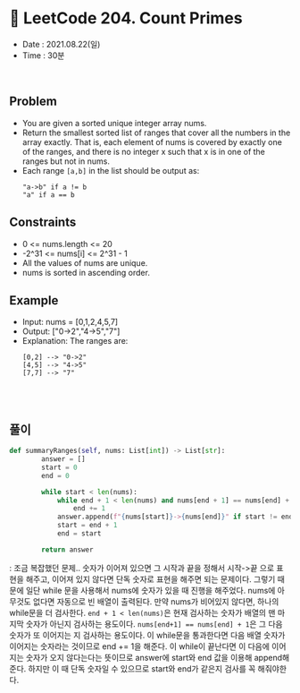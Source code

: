 # 🍕 LeetCode 204. Count Primes
- Date : 2021.08.22(일)
- Time : 30분
<br>

## Problem

- You are given a sorted unique integer array nums.
- Return the smallest sorted list of ranges that cover all the numbers in the array exactly. That is, each element of nums is covered by exactly one of the ranges, and there is no integer x such that x is in one of the ranges but not in nums.
- Each range ```[a,b]``` in the list should be output as:
    ```
    "a->b" if a != b
    "a" if a == b
    ```
 


 
## Constraints
- 0 <= nums.length <= 20
- -2^31 <= nums[i] <= 2^31 - 1
- All the values of nums are unique.
- nums is sorted in ascending order.


## Example

- Input: nums = [0,1,2,4,5,7]
- Output: ["0->2","4->5","7"]
- Explanation: The ranges are:
    ```
    [0,2] --> "0->2"
    [4,5] --> "4->5"
    [7,7] --> "7"
    ```

<br><br>

## 풀이
```python
def summaryRanges(self, nums: List[int]) -> List[str]:
        answer = []
        start = 0
        end = 0

        while start < len(nums):
            while end + 1 < len(nums) and nums[end + 1] == nums[end] + 1:
                end += 1
            answer.append(f"{nums[start]}->{nums[end]}" if start != end else f"{nums[start]}")
            start = end + 1
            end = start

        return answer
```
: 조금 복잡했던 문제.. 숫자가 이어져 있으면 그 시작과 끝을 정해서 시작->끝 으로 표현을 해주고, 이어져 있지 않다면 단독 숫자로 표현을 해주면 되는 문제이다. 그렇기 때문에 일단 while 문을 사용해서 nums에 숫자가 있을 때 진행을 해주었다. nums에 아무것도 없다면 자동으로 빈 배열이 출력된다. 만약 nums가 비어있지 않다면, 하나의 while문을 더 검사한다. ```end + 1 < len(nums)```은 현재 검사하는 숫자가 배열의 맨 마지막 숫자가 아닌지 검사하는 용도이다. ```nums[end+1] == nums[end] + 1```은 그 다음 숫자가 또 이어지는 지 검사하는 용도이다. 이 while문을 통과한다면 다음 배열 숫자가 이어지는 숫자라는 것이므로 end += 1을 해준다. 이 while이 끝난다면 이 다음에 이어지는 숫자가 오지 않다는다는 뜻이므로 answer에 start와 end 값을 이용해 append해준다. 하지만 이 때 단독 숫자일 수 있으므로 start와 end가 같은지 검사를 꼭 해줘야한다. 
